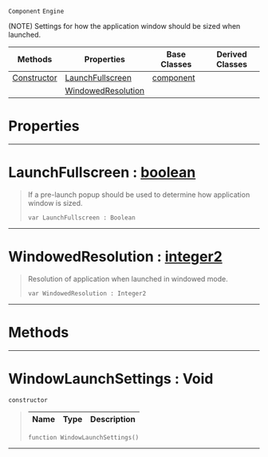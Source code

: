  `Component` `Engine`



(NOTE) Settings for how the application window should be sized when launched.

|Methods|Properties|Base Classes|Derived Classes|
|---|---|---|---|
|[ Constructor](https://github.com/zeroengineteam/ZeroDocs/blob/master/code_reference/class_reference/windowlaunchsettings.markdown#windowlaunchsettings-voi)|[ LaunchFullscreen](https://github.com/zeroengineteam/ZeroDocs/blob/master/code_reference/class_reference/windowlaunchsettings.markdown#launchfullscreen-zero-en)|[component](https://github.com/zeroengineteam/ZeroDocs/blob/master/code_reference/class_reference/component.markdown)| |
| |[ WindowedResolution](https://github.com/zeroengineteam/ZeroDocs/blob/master/code_reference/class_reference/windowlaunchsettings.markdown#windowedresolution-zero)| | |


 #  Properties


---  
 #  LaunchFullscreen : [boolean](https://github.com/zeroengineteam/ZeroDocs/blob/master/code_reference/nada_base_types/boolean.markdown)

> If a pre-launch popup should be used to determine how application window is sized.
> ``` lang=cpp, name=Nada
> var LaunchFullscreen : Boolean


---  
 #  WindowedResolution : [integer2](https://github.com/zeroengineteam/ZeroDocs/blob/master/code_reference/nada_base_types/integer2.markdown)

> Resolution of application when launched in windowed mode.
> ``` lang=cpp, name=Nada
> var WindowedResolution : Integer2


---  
 #  Methods


---  
 #  WindowLaunchSettings : Void

 `constructor`

> 
> |Name|Type|Description|
> |---|---|---|
> ``` lang=cpp, name=Nada
> function WindowLaunchSettings()
> ``` 


---  
 

 